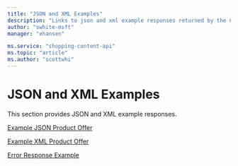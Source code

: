 ```yaml
---
title: "JSON and XML Examples"
description: "Links to json and xml example responses returned by the Content API."
author: "swhite-msft"
manager: "ehansen"

ms.service: "shopping-content-api"
ms.topic: "article"
ms.author: "scottwhi"
---
```

# JSON and XML Examples
This section provides JSON and XML example responses.

[Example JSON Product Offer](../shopping-content/example-json-product-offer.md)  

[Example XML Product Offer](../shopping-content/example-xml-product-offer.md)  

[Error Response Example](../shopping-content/error-response-example.md)  

